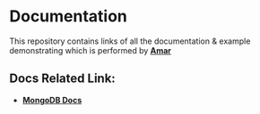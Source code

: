 # Documentation 
This repository contains links of all the documentation & example demonstrating which is performed by **[Amar](https://github.com/Amaranandsr)**

## Docs Related Link:
- **[MongoDB Docs](/MongoDB_Doc/mongoDB.md)**

